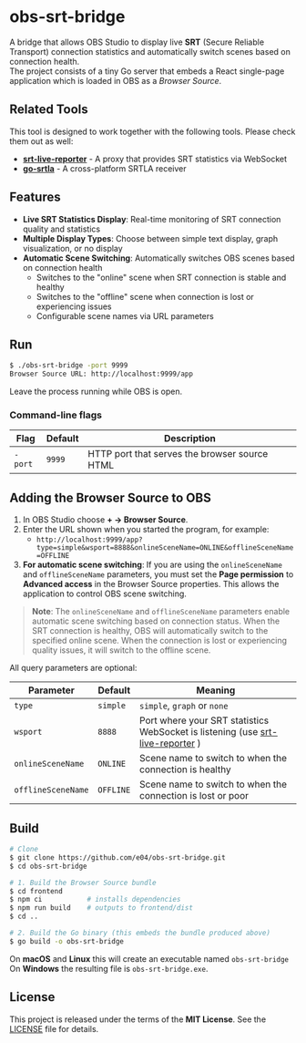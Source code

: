 # obs-srt-bridge

A bridge that allows OBS Studio to display live **SRT** (Secure Reliable Transport) connection statistics and automatically switch scenes based on connection health.  
The project consists of a tiny Go server that embeds a React single-page application which is loaded in OBS as a _Browser Source_.

## Related Tools

This tool is designed to work together with the following tools. Please check them out as well:

- **[srt-live-reporter](https://github.com/e04/srt-live-reporter)** - A proxy that provides SRT statistics via WebSocket
- **[go-srtla](https://github.com/e04/go-srtla)** - A cross-platform SRTLA receiver

## Features

- **Live SRT Statistics Display**: Real-time monitoring of SRT connection quality and statistics
- **Multiple Display Types**: Choose between simple text display, graph visualization, or no display
- **Automatic Scene Switching**: Automatically switches OBS scenes based on connection health
  - Switches to the "online" scene when SRT connection is stable and healthy
  - Switches to the "offline" scene when connection is lost or experiencing issues
  - Configurable scene names via URL parameters

## Run

```bash
$ ./obs-srt-bridge -port 9999
Browser Source URL: http://localhost:9999/app
```

Leave the process running while OBS is open.

### Command-line flags

| Flag    | Default | Description                                   |
| ------- | ------- | --------------------------------------------- |
| `-port` | `9999`  | HTTP port that serves the browser source HTML |

## Adding the Browser Source to OBS

1. In OBS Studio choose **+ → Browser Source**.
2. Enter the URL shown when you started the program, for example:
   - `http://localhost:9999/app?type=simple&wsport=8888&onlineSceneName=ONLINE&offlineSceneName=OFFLINE`
3. **For automatic scene switching**: If you are using the `onlineSceneName` and `offlineSceneName` parameters, you must set the **Page permission** to **Advanced access** in the Browser Source properties. This allows the application to control OBS scene switching.

> **Note**: The `onlineSceneName` and `offlineSceneName` parameters enable automatic scene switching based on connection status. When the SRT connection is healthy, OBS will automatically switch to the specified online scene. When the connection is lost or experiencing quality issues, it will switch to the offline scene.

All query parameters are optional:

| Parameter          | Default   | Meaning                                                                                                                    |
| ------------------ | --------- | -------------------------------------------------------------------------------------------------------------------------- |
| `type`             | `simple`  | `simple`, `graph` or `none`                                                                                                |
| `wsport`           | `8888`    | Port where your SRT statistics WebSocket is listening (use [srt-live-reporter](https://github.com/e04/srt-live-reporter) ) |
| `onlineSceneName`  | `ONLINE`  | Scene name to switch to when the connection is healthy                                                                     |
| `offlineSceneName` | `OFFLINE` | Scene name to switch to when the connection is lost or poor                                                                |

## Build

```bash
# Clone
$ git clone https://github.com/e04/obs-srt-bridge.git
$ cd obs-srt-bridge

# 1. Build the Browser Source bundle
$ cd frontend
$ npm ci           # installs dependencies
$ npm run build    # outputs to frontend/dist
$ cd ..

# 2. Build the Go binary (this embeds the bundle produced above)
$ go build -o obs-srt-bridge
```

On **macOS** and **Linux** this will create an executable named `obs-srt-bridge`  
On **Windows** the resulting file is `obs-srt-bridge.exe`.

## License

This project is released under the terms of the **MIT License**. See the [LICENSE](LICENSE) file for details.
